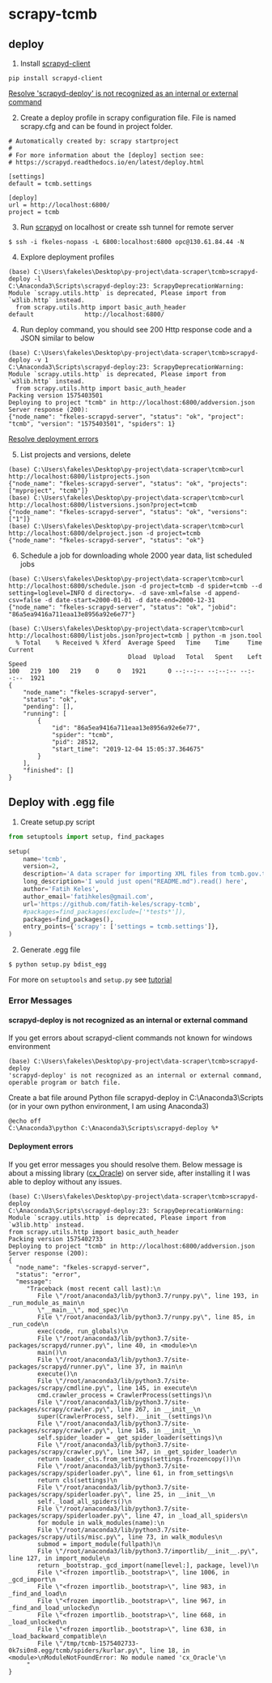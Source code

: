 # scrapy-tcmb

## deploy

1. Install [scrapyd-client](https://github.com/scrapy/scrapyd-client)
```
pip install scrapyd-client
```
[Resolve 'scrapyd-deploy' is not recognized as an internal or external command](#scrapyd-deploy-is-not-recognized-as-an-internal-or-external-command)

2. Create a deploy profile in scrapy configuration file. File is named scrapy.cfg and can be found in project folder.

```
# Automatically created by: scrapy startproject
#
# For more information about the [deploy] section see:
# https://scrapyd.readthedocs.io/en/latest/deploy.html

[settings]
default = tcmb.settings

[deploy]
url = http://localhost:6800/
project = tcmb
```

3. Run [scrapyd](http://doc.scrapy.org/en/0.16/topics/scrapyd.html) on localhost or create ssh tunnel for remote server
```
$ ssh -i fkeles-nopass -L 6800:localhost:6800 opc@130.61.84.44 -N
```

4. Explore deployment profiles
```
(base) C:\Users\fakeles\Desktop\py-project\data-scraper\tcmb>scrapyd-deploy -l
C:\Anaconda3\Scripts\scrapyd-deploy:23: ScrapyDeprecationWarning: Module `scrapy.utils.http` is deprecated, Please import from `w3lib.http` instead.
  from scrapy.utils.http import basic_auth_header
default              http://localhost:6800/
```

4. Run deploy command, you should see 200 Http response code and a JSON similar to below
```
(base) C:\Users\fakeles\Desktop\py-project\data-scraper\tcmb>scrapyd-deploy -v 1
C:\Anaconda3\Scripts\scrapyd-deploy:23: ScrapyDeprecationWarning: Module `scrapy.utils.http` is deprecated, Please import from `w3lib.http` instead.
  from scrapy.utils.http import basic_auth_header
Packing version 1575403501
Deploying to project "tcmb" in http://localhost:6800/addversion.json
Server response (200):
{"node_name": "fkeles-scrapyd-server", "status": "ok", "project": "tcmb", "version": "1575403501", "spiders": 1}
```
[Resolve deployment errors](#Deployment-errors)

5. List projects and versions, delete
```
(base) C:\Users\fakeles\Desktop\py-project\data-scraper\tcmb>curl http://localhost:6800/listprojects.json
{"node_name": "fkeles-scrapyd-server", "status": "ok", "projects": ["myproject", "tcmb"]}
(base) C:\Users\fakeles\Desktop\py-project\data-scraper\tcmb>curl http://localhost:6800/listversions.json?project=tcmb
{"node_name": "fkeles-scrapyd-server", "status": "ok", "versions": ["1"]}
(base) C:\Users\fakeles\Desktop\py-project\data-scraper\tcmb>curl http://localhost:6800/delproject.json -d project=tcmb
{"node_name": "fkeles-scrapyd-server", "status": "ok"}
```

6. Schedule a job for downloading whole 2000 year data, list scheduled jobs
```
(base) C:\Users\fakeles\Desktop\py-project\data-scraper\tcmb>curl http://localhost:6800/schedule.json -d project=tcmb -d spider=tcmb --d setting=loglevel=INFO d directory=. -d save-xml=false -d append-csv=false -d date-start=2000-01-01 -d date-end=2000-12-31
{"node_name": "fkeles-scrapyd-server", "status": "ok", "jobid": "86a5ea9416a711eaa13e8956a92e6e77"}

(base) C:\Users\fakeles\Desktop\py-project\data-scraper\tcmb>curl http://localhost:6800/listjobs.json?project=tcmb | python -m json.tool
  % Total    % Received % Xferd  Average Speed   Time    Time     Time  Current
                                 Dload  Upload   Total   Spent    Left  Speed
100   219  100   219    0     0   1921      0 --:--:-- --:--:-- --:--:--  1921
{
    "node_name": "fkeles-scrapyd-server",
    "status": "ok",
    "pending": [],
    "running": [
        {
            "id": "86a5ea9416a711eaa13e8956a92e6e77",
            "spider": "tcmb",
            "pid": 28512,
            "start_time": "2019-12-04 15:05:37.364675"
        }
    ],
    "finished": []
}
```

## Deploy with .egg file
1. Create setup.py script
```python
from setuptools import setup, find_packages

setup(
    name='tcmb',
    version=2,
    description='A data scraper for importing XML files from tcmb.gov.tr',
    long_description='I would just open("README.md").read() here',
    author='Fatih Keles',
    author_email='fatihkeles@gmail.com',
    url='https://github.com/fatih-keles/scrapy-tcmb',
    #packages=find_packages(exclude=['*tests*']),
    packages=find_packages(),
    entry_points={'scrapy': ['settings = tcmb.settings']},
)
```
2. Generate .egg file
```
$ python setup.py bdist_egg
```

For more on ```setuptools``` and ```setup.py``` see [tutorial](https://pythonhosted.org/an_example_pypi_project/setuptools.html)

### Error Messages

#### scrapyd-deploy is not recognized as an internal or external command
If you get errors about scrapyd-client commands not known for windows environment 
```
(base) C:\Users\fakeles\Desktop\py-project\data-scraper\tcmb>scrapyd-deploy
'scrapyd-deploy' is not recognized as an internal or external command,
operable program or batch file.
```
Create a bat file around Python file scrapyd-deploy in C:\Anaconda3\Scripts (or in your own python environment, I am using Anaconda3)
```
@echo off
C:\Anaconda3\python C:\Anaconda3\Scripts\scrapyd-deploy %*
```

#### Deployment errors
If you get error messages you should resolve them. Below message is about a missing library ([cx_Oracle](https://cx-oracle.readthedocs.io/en/latest/user_guide/installation.html)) on server side, after installing it I was able to deploy without any issues. 
  ```
  (base) C:\Users\fakeles\Desktop\py-project\data-scraper\tcmb>scrapyd-deploy
C:\Anaconda3\Scripts\scrapyd-deploy:23: ScrapyDeprecationWarning: Module `scrapy.utils.http` is deprecated, Please import from `w3lib.http` instead.
  from scrapy.utils.http import basic_auth_header
Packing version 1575402733
Deploying to project "tcmb" in http://localhost:6800/addversion.json
Server response (200):
{
	"node_name": "fkeles-scrapyd-server",
	"status": "error",
	"message": 
	   "Traceback (most recent call last):\n  
	      File \"/root/anaconda3/lib/python3.7/runpy.py\", line 193, in _run_module_as_main\n
		  \"__main__\", mod_spec)\n
		  File \"/root/anaconda3/lib/python3.7/runpy.py\", line 85, in _run_code\n
		  exec(code, run_globals)\n
		  File \"/root/anaconda3/lib/python3.7/site-packages/scrapyd/runner.py\", line 40, in <module>\n
		  main()\n
		  File \"/root/anaconda3/lib/python3.7/site-packages/scrapyd/runner.py\", line 37, in main\n
		  execute()\n
		  File \"/root/anaconda3/lib/python3.7/site-packages/scrapy/cmdline.py\", line 145, in execute\n
		  cmd.crawler_process = CrawlerProcess(settings)\n
		  File \"/root/anaconda3/lib/python3.7/site-packages/scrapy/crawler.py\", line 267, in __init__\n
		  super(CrawlerProcess, self).__init__(settings)\n  
		  File \"/root/anaconda3/lib/python3.7/site-packages/scrapy/crawler.py\", line 145, in __init__\n
		  self.spider_loader = _get_spider_loader(settings)\n
		  File \"/root/anaconda3/lib/python3.7/site-packages/scrapy/crawler.py\", line 347, in _get_spider_loader\n
		  return loader_cls.from_settings(settings.frozencopy())\n
		  File \"/root/anaconda3/lib/python3.7/site-packages/scrapy/spiderloader.py\", line 61, in from_settings\n
		  return cls(settings)\n
		  File \"/root/anaconda3/lib/python3.7/site-packages/scrapy/spiderloader.py\", line 25, in __init__\n
		  self._load_all_spiders()\n
		  File \"/root/anaconda3/lib/python3.7/site-packages/scrapy/spiderloader.py\", line 47, in _load_all_spiders\n
		  for module in walk_modules(name):\n
		  File \"/root/anaconda3/lib/python3.7/site-packages/scrapy/utils/misc.py\", line 73, in walk_modules\n
		  submod = import_module(fullpath)\n
		  File \"/root/anaconda3/lib/python3.7/importlib/__init__.py\", line 127, in import_module\n
		  return _bootstrap._gcd_import(name[level:], package, level)\n
		  File \"<frozen importlib._bootstrap>\", line 1006, in _gcd_import\n
		  File \"<frozen importlib._bootstrap>\", line 983, in _find_and_load\n
		  File \"<frozen importlib._bootstrap>\", line 967, in _find_and_load_unlocked\n
		  File \"<frozen importlib._bootstrap>\", line 668, in _load_unlocked\n
		  File \"<frozen importlib._bootstrap>\", line 638, in _load_backward_compatible\n
		  File \"/tmp/tcmb-1575402733-0k7si0n8.egg/tcmb/spiders/kurlar.py\", line 18, in <module>\nModuleNotFoundError: No module named 'cx_Oracle'\n
	   "
}
  ```